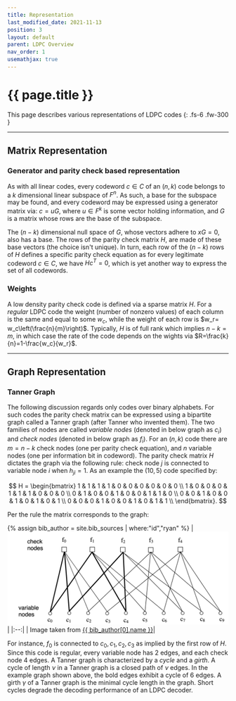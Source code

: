 ```yaml
---
title: Representation
last_modified_date: 2021-11-13
position: 3
layout: default
parent: LDPC Overview
nav_order: 1
usemathjax: true
---
```


# {{ page.title }}

This page describes various representations of LDPC codes
{: .fs-6 .fw-300 }

---
## Matrix Representation
### Generator and parity check based representation
As with all linear codes, every codeword $c\in C$ of an $(n,k)$ code belongs to a $k$ dimensional linear subspace of 
$F^n$. As such, a base for the subspace may be found, and every codeword may be expressed using a generator matrix via: 
$c=uG$, where $u\in F^k$ is some vector holding information, and $G$ is a matrix whose rows are the base of the 
subspace. 

The $(n-k)$ dimensional null space of $G$, whose vectors adhere to $xG=0$, also has a base. The 
rows of the parity check matrix $H$, are made of these base vectors (the choice isn't unique). In turn, each row of the
$(n-k)$ rows of $H$ defines a specific parity check equation as for every legitimate codeword $c\in C$, we have 
$Hc^T=0$, which is yet another way to express the set of all codewords.

### Weights
A low density parity check code is defined via a sparse matrix $H$. For a *regular* LDPC code the weight (number of 
nonzero values) of each column is the same and equal to some $w_c$, while the weight of each row is
$w_r= w_c\left(\frac{n}{m}\right)$. Typically, $H$ is of full rank which implies $n-k=m$, in which case the rate of the
code depends on the wights via $R=\frac{k}{n}=1-\frac{w_c}{w_r}$.

---
## Graph Representation
### Tanner Graph
The following discussion regards only codes over binary alphabets. For such codes the parity check matrix can be 
expressed using a bipartite graph called a Tanner graph (after Tanner who invented them). The two families of nodes are
called *variable nodes* (denoted in below graph as $c_i$)  and *check nodes* (denoted in below graph as $f_i$). 
For an $(n,k)$ code there are $m=n-k$ check nodes (one per parity check equation), and $n$ variable nodes (one per 
information bit in codeword). The parity check matrix $H$ dictates the graph via the following rule: check node $j$ is 
connected to variable node $i$ when $h_{ji}=1$. As an example the $(10,5)$ code specified by:

$$
H = \begin{bmatrix}
1 & 1 & 1 & 1 & 0 & 0 & 0 & 0 & 0 & 0 \\
1 & 0 & 0 & 0 & 1 & 1 & 1 & 0 & 0 & 0 \\
0 & 1 & 0 & 0 & 1 & 0 & 0 & 1 & 1 & 0 \\
0 & 0 & 1 & 0 & 0 & 1 & 0 & 1 & 0 & 1 \\
0 & 0 & 0 & 1 & 0 & 0 & 1 & 0 & 1 & 1 \\
\end{bmatrix}.
$$

Per the rule the matrix corresponds to the graph:

{% assign bib_author = site.bib_sources | where:"id","ryan" %}
| ![Tanner_graph_example.png](../assets/images/Tanner_graph_example.png) |
|:--:|
| Image taken from [{{ bib_author[0].name }}]({{bib_author[0].url}})|

For instance, $f_0$ is connected to $c_0,c_1,c_2,c_3$ as implied by the first row of $H$. Since this code is regular, 
every variable node has 2 edges, and each check node 4 edges. A Tanner graph is characterized by a *cycle* and a 
*girth*. A cycle of length $\nu$ in a Tanner graph is a closed path of $\nu$ edges. In the example graph shown above, 
the bold edges exhibit a cycle of 6 edges. A girth $\gamma$ of a Tanner graph is the minimal cycle length in the graph.
Short cycles degrade the decoding performance of an LDPC decoder.
